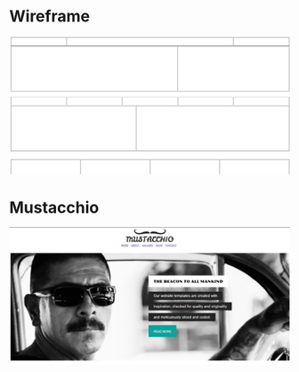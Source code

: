 
<h1> Wireframe </h1>

<img src="https://github.com/BRajendra10/HTML/blob/8c6da66d4e148de3cd34ff1041b936331d36b20f/Wireframe.png">

<h1> Mustacchio </h1>

<img src="https://github.com/BRajendra10/HTML/blob/48577b0ee7657d7067483557b7ebae4d19adf3f4/Mustacchio.png">
